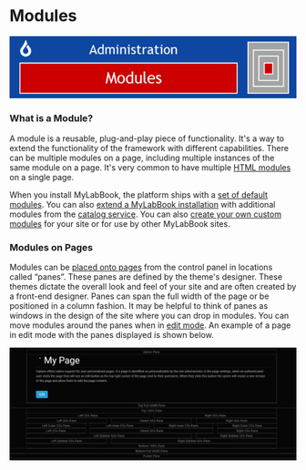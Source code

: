 # Modules

![moduleadminbanner](./assets/module-admin-banner.png)

### What is a Module?
A module is a reusable, plug-and-play piece of functionality. It's a way to extend the functionality of the framework with different capabilities. 
There can be multiple modules on a page, including multiple instances of the same module on a page. 
It's very common to have multiple [HTML modules](./htmledit-module.html) on a single page.

When you install MyLabBook, the platform ships with a [set of default modules](./default-modules.html). 
You can also [extend a MyLabBook installation](./add-ext-modules.html) with additional modules from the [catalog service](https://www.oqtane.net). 
You can also [create your own custom modules](./creating-modules.html) for your site or for use by other MyLabBook sites. 

### Modules on Pages
Modules can be [placed onto pages](./adding-modules.html) from the control panel in locations called “panes”. These panes are defined by the theme's designer. 
These themes dictate the overall look and feel of your site and are often created by a front-end designer. Panes can span the full width of the page or be positioned in a column fashion. 
It may be helpful to think of panes as windows in the design of the site where you can drop in modules. You can move modules around the panes when 
in [edit mode](../pages/editing-page.html). An example of a page in edit mode with the panes displayed is shown below.

![edit-my-page-plain](./assets/edit-my-page-plain.png)